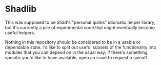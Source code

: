 # Shadlib

This was supposed to be Shad's "personal quirks" idiomatic helper library, but it's currently a pile of experimental code that might eventually become useful helpers.

Nothing in this repository should be considered to be in a usable or dependable state.  I'd like to split out useful subsets of the functionality into modules that you can depend on in the usual way; if there's something specific you'd like to have available, open an issue to request a spinoff.